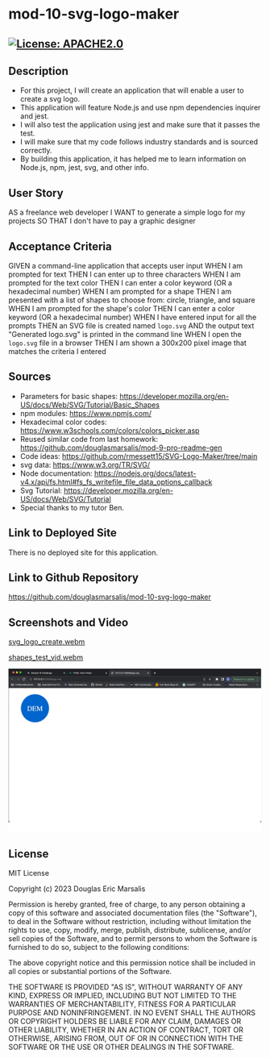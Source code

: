# mod-10-svg-logo-maker

## [![License: APACHE2.0](https://img.shields.io/badge/License:_MIT-orange)](https://opensource.org/license/mit/)

## Description
* For this project, I will create an application that will enable a user to create a svg logo.
* This application will feature Node.js and use npm dependencies inquirer and jest.
* I will also test the application using jest and make sure that it passes the test.
* I will make sure that my code follows industry standards and is sourced correctly.
* By building this application, it has helped me to learn information on Node.js, npm, jest, svg, and other info.
## User Story
AS a freelance web developer
I WANT to generate a simple logo for my projects
SO THAT I don't have to pay a graphic designer
## Acceptance Criteria
GIVEN a command-line application that accepts user input
WHEN I am prompted for text
THEN I can enter up to three characters
WHEN I am prompted for the text color
THEN I can enter a color keyword (OR a hexadecimal number)
WHEN I am prompted for a shape
THEN I am presented with a list of shapes to choose from: circle, triangle, and square
WHEN I am prompted for the shape's color
THEN I can enter a color keyword (OR a hexadecimal number)
WHEN I have entered input for all the prompts
THEN an SVG file is created named `logo.svg`
AND the output text "Generated logo.svg" is printed in the command line
WHEN I open the `logo.svg` file in a browser
THEN I am shown a 300x200 pixel image that matches the criteria I entered

## Sources

* Parameters for basic shapes: https://developer.mozilla.org/en-US/docs/Web/SVG/Tutorial/Basic_Shapes
* npm modules: https://www.npmjs.com/
* Hexadecimal color codes: https://www.w3schools.com/colors/colors_picker.asp 
* Reused similar code from last homework: https://github.com/douglasmarsalis/mod-9-pro-readme-gen
* Code ideas: https://github.com/rmessett15/SVG-Logo-Maker/tree/main
* svg data: https://www.w3.org/TR/SVG/
* Node documentation: https://nodejs.org/docs/latest-v4.x/api/fs.html#fs_fs_writefile_file_data_options_callback
* Svg Tutorial: https://developer.mozilla.org/en-US/docs/Web/SVG/Tutorial
* Special thanks to my tutor Ben.
## Link to Deployed Site

There is no deployed site for this application.
## Link to Github Repository

https://github.com/douglasmarsalis/mod-10-svg-logo-maker
## Screenshots and Video

[svg_logo_create.webm](https://github.com/douglasmarsalis/mod-10-svg-logo-maker/assets/112460009/d6710783-98f0-4f1a-9bf1-399312d76f2d)


[shapes_test_vid.webm](https://github.com/douglasmarsalis/mod-10-svg-logo-maker/assets/112460009/133ce565-441a-4ec8-a531-3377ffe09d60)


![Screen shot of my markdown](images/SVG_logo_screenshot.png)
## License
MIT License

Copyright (c) 2023 Douglas Eric Marsalis

Permission is hereby granted, free of charge, to any person obtaining a copy
of this software and associated documentation files (the "Software"), to deal
in the Software without restriction, including without limitation the rights
to use, copy, modify, merge, publish, distribute, sublicense, and/or sell
copies of the Software, and to permit persons to whom the Software is
furnished to do so, subject to the following conditions:

The above copyright notice and this permission notice shall be included in all
copies or substantial portions of the Software.

THE SOFTWARE IS PROVIDED "AS IS", WITHOUT WARRANTY OF ANY KIND, EXPRESS OR
IMPLIED, INCLUDING BUT NOT LIMITED TO THE WARRANTIES OF MERCHANTABILITY,
FITNESS FOR A PARTICULAR PURPOSE AND NONINFRINGEMENT. IN NO EVENT SHALL THE
AUTHORS OR COPYRIGHT HOLDERS BE LIABLE FOR ANY CLAIM, DAMAGES OR OTHER
LIABILITY, WHETHER IN AN ACTION OF CONTRACT, TORT OR OTHERWISE, ARISING FROM,
OUT OF OR IN CONNECTION WITH THE SOFTWARE OR THE USE OR OTHER DEALINGS IN THE
SOFTWARE.
